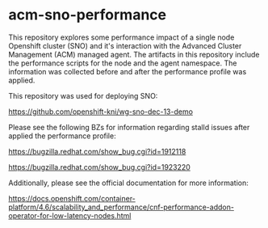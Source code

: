 # acm-sno-performance

This repository explores some performance impact of a single node Openshift cluster (SNO) and it's interaction with the Advanced Cluster Management (ACM) managed agent. The artifacts in this repository include the performance scripts for the node and the agent namespace. The information was collected before and after the performance profile was applied. 

This repository was used for deploying SNO:

https://github.com/openshift-kni/wg-sno-dec-13-demo

Please see the following BZs for information regarding stalld issues after applied the performance profile:

https://bugzilla.redhat.com/show_bug.cgi?id=1912118

https://bugzilla.redhat.com/show_bug.cgi?id=1923220

Additionally, please see the official documentation for more information:

https://docs.openshift.com/container-platform/4.6/scalability_and_performance/cnf-performance-addon-operator-for-low-latency-nodes.html
